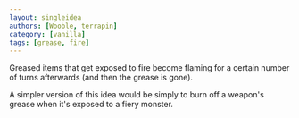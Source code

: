```yaml
---
layout: singleidea
authors: [Wooble, terrapin]
category: [vanilla]
tags: [grease, fire]
---
```

Greased items that get exposed to fire become flaming for a certain number of turns afterwards (and then the grease is gone).

A simpler version of this idea would be simply to burn off a weapon's grease when it's exposed to a fiery monster.
